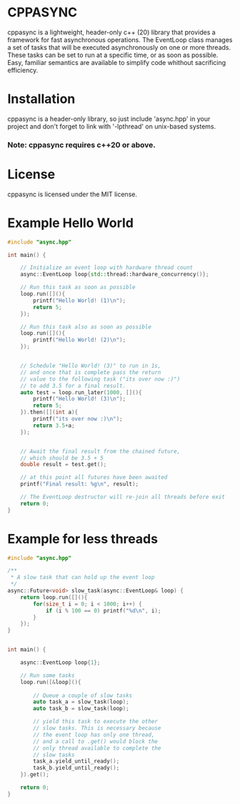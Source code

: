 # CPPASYNC

cppasync is a lightweight, header-only c++ (20) library that provides a framework for fast
asynchronous operations. The EventLoop class manages a set of tasks that will be executed asynchronously
on one or more threads. These tasks can be set to run at a specific time, or as soon as possible. Easy, familiar
semantics are available to simplify code whithout sacrificing efficiency.

# Installation

cppasync is a header-only library, so just include 'async.hpp' in your project and don't forget to 
link with '-lpthread' on unix-based systems.

### Note: cppasync requires c++20 or above.

# License

cppasync is licensed under the MIT license.

# Example Hello World

```c++
#include "async.hpp"

int main() {

    // Initialize an event loop with hardware thread count
    async::EventLoop loop{std::thread::hardware_concurrency()};

    // Run this task as soon as possible
    loop.run([](){
        printf("Hello World! (1)\n");
        return 5;
    });

    // Run this task also as soon as possible
    loop.run([](){
        printf("Hello World! (2)\n");
    });


    // Schedule "Hello World! (3)" to run in 1s,
    // and once that is complete pass the return 
    // value to the following task ("its over now :)")
    // to add 3.5 for a final result.
    auto test = loop.run_later(1000, [](){
        printf("Hello World! (3)\n");
        return 5;
    }).then([](int a){
        printf("its over now :)\n");
        return 3.5+a;
    });


    // Await the final result from the chained future,
    // which should be 3.5 + 5
    double result = test.get();

    // at this point all futures have been awaited
    printf("Final result: %g\n", result);

    // The EventLoop destructor will re-join all threads before exit
    return 0;
}
```

# Example for less threads

```C++
#include "async.hpp"

/**
 * A slow task that can hold up the event loop
 */
async::Future<void> slow_task(async::EventLoop& loop) {
    return loop.run([](){
        for(size_t i = 0; i < 1000; i++) {
            if (i % 100 == 0) printf("%d\n", i);
        }
    });
}


int main() {

    async::EventLoop loop{1};

    // Run some tasks
    loop.run([&loop](){
        
        // Queue a couple of slow tasks
        auto task_a = slow_task(loop);
        auto task_b = slow_task(loop);

        // yield this task to execute the other
        // slow tasks. This is necessary because
        // the event loop has only one thread,
        // and a call to .get() would block the
        // only thread available to complete the
        // slow tasks
        task_a.yield_until_ready();
        task_b.yield_until_ready();
    }).get();

    return 0;
}
```
